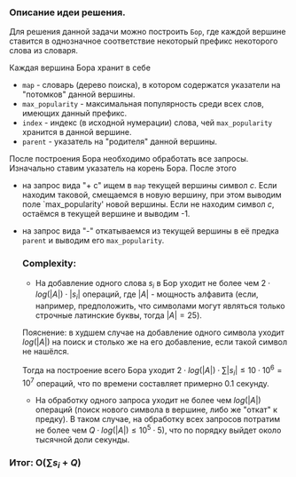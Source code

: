 ### Описание идеи решения.
Для решения данной задачи можно построить `Бор`, где каждой вершине ставится в однозначное соответствие некоторый префикс некоторого слова из словаря. 

Каждая вершина Бора хранит в себе 
- `map` - словарь (дерево поиска), в котором содержатся указатели на "потомков" данной вершины.
- `max_popularity` - максимальная популярность среди всех слов, имеющих данный префикс.
- `index` - индекс (в исходной нумерации) слова, чей `max_popularity` хранится в данной вершине.
- `parent` - указатель на "родителя" данной вершины.

После построения Бора необходимо обработать все запросы. Изначально ставим указатель на корень Бора. После этого
- на запрос вида "+ c" ищем в `map` текущей вершины символ $c$. Если находим таковой, смещаемся в новую вершину, при этом выводим поле `max_popularity' новой вершины.
Если не находим символ $c$, остаёмся в текущей вершине и выводим -1.
- на запрос вида "-" откатываемся из текущей вершины в её предка `parent` и выводим его `max_popularity`.

  ### Complexity:
  - На добавление одного слова $s_i$ в Бор уходит не более чем $2\cdot log(|A|)\cdot |s_i|$ операций, где $|A|$ - мощность алфавита (если, например, предположить,
  что символами могут являться только строчные латинские буквы, тогда $|A| = 25$).

  Пояснение: в худшем случае на добавление одного символа уходит $log(|A|)$ на поиск и столько же на его добавление, если такой символ не нашёлся.

  Тогда на построение всего Бора уходит $2\cdot log(|A|)\cdot \sum |s_i| \leq 10 \cdot 10^{6} = 10^{7}$ операций, что по времени составляет примерно $0.1$ секунду.


  - На обработку одного запроса уходит не более чем $log(|A|)$ операций (поиск нового символа в вершине, либо же "откат" к предку). В таком случае, на обработку всех
    запросов потратим не более чем $Q\cdot log(|A|) \leq 10^{5}\cdot 5)$, что по порядку выйдет около тысячной доли секунды.

### Итог: O($\sum s_i + Q$)
